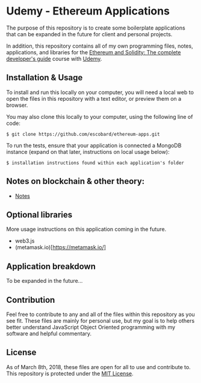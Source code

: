 # Udemy - Ethereum Applications

The purpose of this repository is to create some boilerplate applications that can be expanded in the future for client and personal projects.

In addition, this repository contains all of my own programming files, notes, applications, and libraries for the [Ethereum and Solidity: The complete developer's guide](https://www.udemy.com/ethereum-and-solidity-the-complete-developers-guide) course with [Udemy](https://www.udemy.com). 

## Installation & Usage

To install and run this locally on your computer, you will need a local web to open the files in this repository with a text editor, or preview them on a browser.

You may also clone this locally to your computer, using the following line of code:
```
$ git clone https://github.com/escobard/ethereum-apps.git
```


To run the tests, ensure that your application is connected a MongoDB instance (expand on that later, instructions on local usage below):
```
$ installation instructions found within each application's folder
```

## Notes on blockchain & other theory:

- [Notes](https://github.com/escobard/ethereum-apps/wiki/Notes)

## Optional libraries

More usage instructions on this application coming in the future.

- web3.js
- (metamask.io)[https://metamask.io/]

## Application breakdown

To be expanded in the future...

## Contribution

Feel free to contribute to any and all of the files within this repository as you see fit. These files are mainly for personal use, but my goal is to help others better understand JavaScript Object Oriented programming with my software and helpful commentary.

## License

As of March 8th, 2018, these files are open for all to use and contribute to. This repository is protected under the [MIT License](http://choosealicense.com/licenses/mit/).